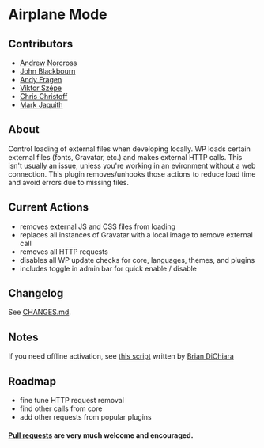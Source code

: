 Airplane Mode
========================

## Contributors
* [Andrew Norcross](https://github.com/norcross)
* [John Blackbourn](https://github.com/johnbillion)
* [Andy Fragen](https://github.com/afragen)
* [Viktor Szépe](https://github.com/szepeviktor)
* [Chris Christoff](https://github.com/chriscct7)
* [Mark Jaquith](https://github.com/markjaquith)

## About
Control loading of external files when developing locally. WP loads certain external files (fonts, Gravatar, etc.) and makes external HTTP calls. This isn't usually an issue, unless you're working in an evironment without a web connection. This plugin removes/unhooks those actions to reduce load time and avoid errors due to missing files.

## Current Actions
* removes external JS and CSS files from loading
* replaces all instances of Gravatar with a local image to remove external call
* removes all HTTP requests
* disables all WP update checks for core, languages, themes, and plugins
* includes toggle in admin bar for quick enable / disable

## Changelog

See [CHANGES.md](CHANGES.md).

## Notes
If you need offline activation, see [this script](https://gist.github.com/solepixel/e1d03f4dcd1b9e86552b3cc6937325bf) written by [Brian DiChiara](https://github.com/solepixel)

## Roadmap
* fine tune HTTP request removal
* find other calls from core
* add other requests from popular plugins

#### [Pull requests](https://github.com/norcross/airplane-mode/pulls) are very much welcome and encouraged.
